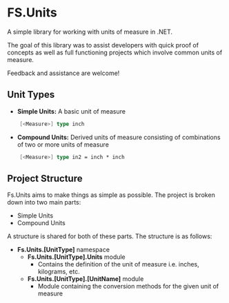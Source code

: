 ﻿# FS.Units

A simple library for working with units of measure in .NET. 

The goal of this library was to assist developers with quick proof of concepts as well as full functioning projects which involve common units of measure.

Feedback and assistance are welcome!


## Unit Types

- **Simple Units:** A basic unit of measure
```fsharp
    [<Measure>] type inch 
```
- **Compound Units:** Derived units of measure consisting of combinations of two or more units of measure
```fsharp
    [<Measure>] type in2 = inch * inch
```

## Project Structure

Fs.Units aims to make things as simple as possible. The project is broken down into two main parts:
- Simple Units
- Compound Units

A structure is shared for both of these parts. The structure is as follows:
- **Fs.Units.[UnitType]** namespace
  - **Fs.Units.[UnitType].Units** module
    - Contains the definition of the unit of measure i.e. inches, kilograms, etc.
  - **Fs.Units.[UnitType].[UnitName]** module
    - Module containing the conversion methods for the given unit of measure
